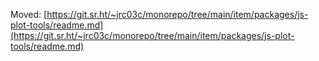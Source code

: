 Moved: [https://git.sr.ht/~jrc03c/monorepo/tree/main/item/packages/js-plot-tools/readme.md](https://git.sr.ht/~jrc03c/monorepo/tree/main/item/packages/js-plot-tools/readme.md)